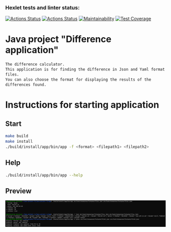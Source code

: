 ### Hexlet tests and linter status:
[![Actions Status](https://github.com/damirz95/java-project-71/actions/workflows/hexlet-check.yml/badge.svg)](https://github.com/damirz95/java-project-71/actions)
[![Actions Status](https://github.com/damirz95/java-project-71/actions/workflows/main.yml/badge.svg)](https://github.com/damirz95/java-project-71/actions)
[![Maintainability](https://api.codeclimate.com/v1/badges/93ceb77f7483f6b3eeeb/maintainability)](https://codeclimate.com/github/damirz95/java-project-71/maintainability)
[![Test Coverage](https://api.codeclimate.com/v1/badges/8829bc0c9ddb9c987e51/test_coverage)](https://codeclimate.com/github/damirz95/java-project-71/test_coverage)
# Java project "Difference application"
```
The difference calculator.
This application is for finding the difference in Json and Yaml format files.
You can also choose the format for displaying the results of the differences found.
```
# Instructions for starting application
## Start
```bash
make build
make install
./build/install/app/bin/app -f <format> <filepath1> <filepath2>
```
## Help
```bash
./build/install/app/bin/app --help 
```
## Preview
![preview](/preview.png "CrewAI Mind Map")